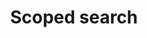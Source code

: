 ---
title: Scoped search
layout: design-pattern
category: Search, sort and filter
permalink: ui-patterns/search-sort-and-filter/scoped-search/
design-pattern-type: mobile

what: >
 A filter option that narrows the scope of the search before users actually start it.

why: >
 Offer a quick and precise search related to a category. For example: images, documents, news etc.
 
do: >
 * Offer reasonable scoping options based on the data set.

 * Three to five scoping options is plenty.

 * Add a control for defining the scope, such as a dropdown menu or spinner in Android.

dont: >
 * Use as filter overlay which only changes the results already found.

 * Use for advanced capabilities, use a search form instead.

tags: >
 Search, category, filter, scope, simple, dropdown, menu.

---
